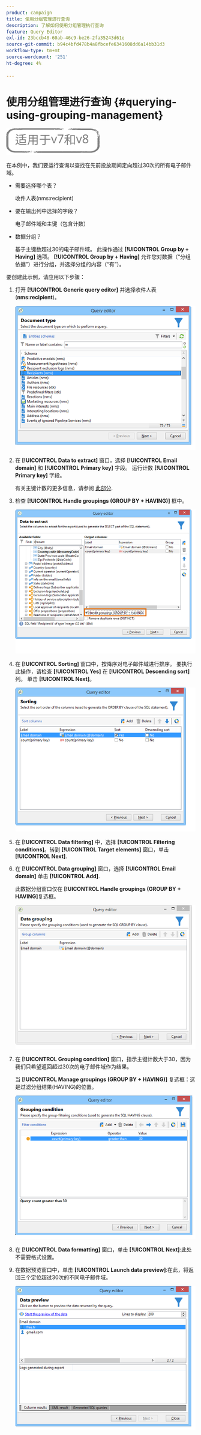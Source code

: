 ```yaml
---
product: campaign
title: 使用分组管理进行查询
description: 了解如何使用分组管理执行查询
feature: Query Editor
exl-id: 23bccb48-60ab-46c9-be26-2fa35243d61e
source-git-commit: b94c4bfd478b4a8fbcefe6341608dd6a14bb31d3
workflow-type: tm+mt
source-wordcount: '251'
ht-degree: 4%

---
```


# 使用分组管理进行查询 {#querying-using-grouping-management}

![](../../assets/common.svg)

在本例中，我们要运行查询以查找在先前投放期间定向超过30次的所有电子邮件域。

* 需要选择哪个表？

   收件人表(nms:recipient)

* 要在输出列中选择的字段？

   电子邮件域和主键（包含计数）

* 数据分组？

   基于主键数超过30的电子邮件域。 此操作通过 **[!UICONTROL Group by + Having]** 选项。 **[!UICONTROL Group by + Having]** 允许您对数据（“分组依据”）进行分组，并选择分组的内容（“有”）。

要创建此示例，请应用以下步骤：

1. 打开 **[!UICONTROL Generic query editor]** 并选择收件人表(**nms:recipient**)。

   ![](assets/query_editor_02.png)

1. 在 **[!UICONTROL Data to extract]** 窗口，选择 **[!UICONTROL Email domain]** 和 **[!UICONTROL Primary key]** 字段。 运行计数 **[!UICONTROL Primary key]** 字段。

   有关主键计数的更多信息，请参阅 [此部分](../../platform/using/defining-filter-conditions.md#building-expressions).

1. 检查 **[!UICONTROL Handle groupings (GROUP BY + HAVING)]** 框中。

   ![](assets/query_editor_nveau_29.png)

1. 在 **[!UICONTROL Sorting]** 窗口中，按降序对电子邮件域进行排序。 要执行此操作，请检查 **[!UICONTROL Yes]** 在 **[!UICONTROL Descending sort]** 列。 单击 **[!UICONTROL Next]**。

   ![](assets/query_editor_nveau_70.png)

1. 在 **[!UICONTROL Data filtering]** 中，选择 **[!UICONTROL Filtering conditions]**。转到 **[!UICONTROL Target elements]** 窗口，单击 **[!UICONTROL Next]**.
1. 在 **[!UICONTROL Data grouping]** 窗口，选择 **[!UICONTROL Email domain]** 单击 **[!UICONTROL Add]**.

   此数据分组窗口仅在 **[!UICONTROL Handle groupings (GROUP BY + HAVING]**&#x200B;复选框。

   ![](assets/query_editor_blocklist_04.png)

1. 在 **[!UICONTROL Grouping condition]** 窗口，指示主键计数大于30，因为我们只希望返回超过30次的电子邮件域作为结果。

   当 **[!UICONTROL Manage groupings (GROUP BY + HAVING)]** 复选框：这是过滤分组结果(HAVING)的位置。

   ![](assets/query_editor_blocklist_05.png)

1. 在 **[!UICONTROL Data formatting]** 窗口，单击 **[!UICONTROL Next]**:此处不需要格式设置。
1. 在数据预览窗口中，单击 **[!UICONTROL Launch data preview]**:在此，将返回三个定位超过30次的不同电子邮件域。

   ![](assets/query_editor_blocklist_06.png)
